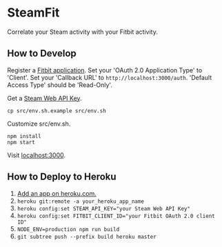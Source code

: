 # SteamFit

Correlate your Steam activity with your Fitbit activity.

## How to Develop

Register a [Fitbit application](https://dev.fitbit.com/apps/new). Set your
'OAuth 2.0 Application Type' to 'Client'. Set your 'Callback URL' to
`http://localhost:3000/auth`. 'Default Access Type' should be 'Read-Only'.

Get a [Steam Web API Key](http://steamcommunity.com/dev/apikey).

    cp src/env.sh.example src/env.sh

Customize src/env.sh.

    npm install
    npm start

Visit [localhost:3000](http://localhost:3000/).

## How to Deploy to Heroku

1. [Add an app on heroku.com.](https://dashboard.heroku.com/new)
1. `heroku git:remote -a your_heroku_app_name`
1. `heroku config:set STEAM_API_KEY="your Steam Web API Key"`
1. `heroku config:set FITBIT_CLIENT_ID="your Fitbit OAuth 2.0 client ID"`
1. `NODE_ENV=production npm run build`
1. `git subtree push --prefix build heroku master`
